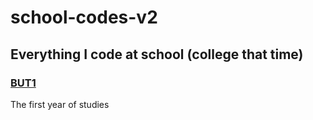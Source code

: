 # school-codes-v2
## Everything I code at school (college that time)


### [BUT1](./BUT1)
The first year of studies